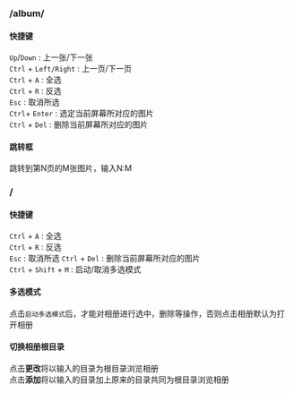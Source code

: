 ### /album/
#### 快捷键
`Up`/`Down` : 上一张/下一张  
`Ctrl` + `Left/Right` : 上一页/下一页  
`Ctrl` + `A` : 全选  
`Ctrl` + `R` : 反选  
`Esc` : 取消所选  
`Ctrl`+ `Enter` : 选定当前屏幕所对应的图片  
`Ctrl` + `Del` : 删除当前屏幕所对应的图片  
#### 跳转框
跳转到第N页的M张图片，输入N:M  
### /
#### 快捷键
`Ctrl` + `A` : 全选  
`Ctrl` + `R` : 反选  
`Esc` : 取消所选
`Ctrl` + `Del` : 删除当前屏幕所对应的图片  
`Ctrl` + `Shift` + `M` : 启动/取消多选模式  
#### 多选模式
点击`启动多选模式`后，才能对相册进行选中，删除等操作，否则点击相册默认为打开相册  
#### 切换相册根目录 
点击**更改**将以输入的目录为根目录浏览相册  
点击**添加**将以输入的目录加上原来的目录共同为根目录浏览相册  
